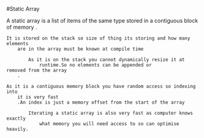 #Static Array

A static array is a list of items of the same type stored in a contiguous block
        of memory
            .

    It is stored on the stack so size of thing its storing and how many elements
        are in the array must be known at compile time

            As it is on the stack you cannot dynamically resize it at
                runtime.So no elements can be appended or
    removed from the array
        .

    As it is a contiguous memory block you have random access so indexing into
        it is very fast
        .An index is just a memory offset from the start of the array

            Iterating a static array is also very fast as computer knows exactly
                what memory you will need access to so can optimise heavily.

